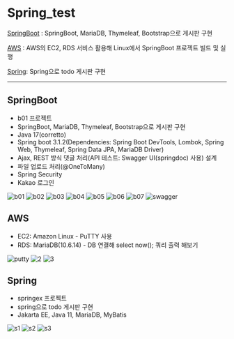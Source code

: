 # Spring_test

[SpringBoot](#springboot) : SpringBoot, MariaDB, Thymeleaf, Bootstrap으로 게시판 구현

[AWS](#aws) : AWS의 EC2, RDS 서비스 활용해 Linux에서 SpringBoot 프로젝트 빌드 및 실행

[Spring](#spring): Spring으로 todo 게시판 구현

----

## SpringBoot 
- b01 프로젝트
- SpringBoot, MariaDB, Thymeleaf, Bootstrap으로 게시판 구현
- Java 17(corretto)
- Spring boot 3.1.2(Dependencies: Spring Boot DevTools, Lombok, Spring Web, Thymeleaf, Spring Data JPA, MariaDB Driver)
- Ajax, REST 방식 댓글 처리(API 테스트: Swagger UI(springdoc) 사용) 설계
- 파일 업로드 처리(@OneToMany)
- Spring Security
- Kakao 로그인

![b01](https://github.com/Sujin-Lim/Spring_test/assets/121391614/de2f6281-800f-42e3-bb09-5d927d0cc200)
![b02](https://github.com/Sujin-Lim/Spring_test/assets/121391614/d8122095-4a27-4e3e-8cfb-cb7deb33a2fa)
![b03](https://github.com/Sujin-Lim/Spring_test/assets/121391614/232a96f3-534b-487b-a18c-c713dec9c3dd)
![b04](https://github.com/Sujin-Lim/Spring_test/assets/121391614/7e42c4b2-3663-46bf-80ed-5f3058206ab0)
![b05](https://github.com/Sujin-Lim/Spring_test/assets/121391614/ada06bbd-eb7b-49fe-a1ab-71ad56d40f77)
![b06](https://github.com/Sujin-Lim/Spring_test/assets/121391614/4594c604-e9f8-476e-b703-adb7c8983e55)
![b07](https://github.com/Sujin-Lim/Spring_test/assets/121391614/f96870f4-1003-4272-acea-9b6076662cc3)
![swagger](https://github.com/Sujin-Lim/Spring_test/assets/121391614/23051757-9e5c-467e-8c26-c1805d443947)


## AWS
- EC2: Amazon Linux - PuTTY 사용
- RDS: MariaDB(10.6.14) - DB 연결해 select now(); 쿼리 출력 해보기

![putty](https://github.com/Sujin-Lim/Spring_test/assets/121391614/624fc8cf-eb14-4952-8298-fe38013de493)
![2](https://github.com/Sujin-Lim/Spring_test/assets/121391614/93863bf5-d05f-4bf8-9cbf-acba3ceaf453)
![3](https://github.com/Sujin-Lim/Spring_test/assets/121391614/896cef8d-40f3-4724-af2b-fb5b5b82aebd)


## Spring
- springex 프로젝트
- spring으로 todo 게시판 구현
- Jakarta EE, Java 11, MariaDB, MyBatis

  
![s1](https://github.com/Sujin-Lim/Spring_test/assets/121391614/c230a266-5448-4808-86c9-9a0c05815765)
![s2](https://github.com/Sujin-Lim/Spring_test/assets/121391614/1e74745c-1377-4a06-87c8-dcc61a02eca2)
![s3](https://github.com/Sujin-Lim/Spring_test/assets/121391614/16e4fd38-75d5-4c1c-a057-6aea513355f6)

